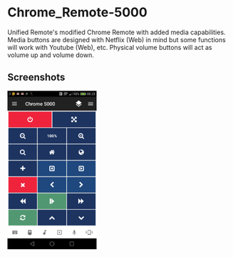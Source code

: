 # Chrome_Remote-5000
Unified Remote's modified Chrome Remote with added media capabilities. Media buttons are designed with Netflix (Web) in mind but some functions will work with Youtube (Web), etc. Physical volume buttons will act as volume up and volume down.

## Screenshots
<img src="screen.png" width="200" />
